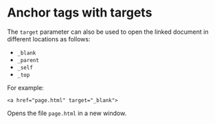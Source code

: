 # Anchor tags with targets

The `target` parameter can also be used to open the linked document in different locations as follows:

- `_blank`
- `_parent`
- `_self`
- `_top`

For example:
```html:
<a href="page.html" target="_blank">
```
Opens the file `page.html` in a new window.